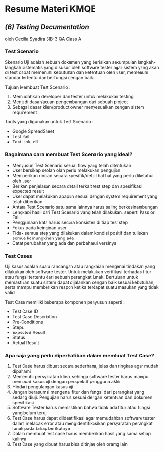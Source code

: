 # Resume Materi KMQE

## _(6) Testing Documentation_
oleh Cecilia Syadira SIB-3 QA Class A

### Test Scenario
Skenario Uji adalah sebuah dokumen yang berisikan sekumpulan langkah-langkah sistematis yang disusun oleh software tester agar sistem yang akan di test dapat memenuhi kebutuhan dan ketentuan oleh user, memenuhi standar tertentu dan berfungsi dengan baik.

Tujuan Membuat Test Scenario :
1. Memudahkan developer dan tester untuk melakukan testing
2. Menjadi dasar/acuan pengembangan dari sebuah project
3. Sebagai dasar klien/product owner menyesuaikan dengan sistem requirement

Tools yang digunakan untuk Test Scenario :
- Google SpreadSheet
- Test Rail
- Test Link, dll.

### Bagaimana cara membuat Test Scenario yang ideal?
- Menyusun Test Scenario sesuai flow yang telah ditentukan
- User bersikap seolah olah perlu melakukan pengujian
- Memberikan rincian secara spesifik/detail hal hal yang perlu diketahui oleh user
- Berikan penjelasan secara detail terkait test step dan spesifikasi expected result
- User dapat melakukan apapun sesuai dengan system requirement yang telah diberikan
- Antara Test Scenario satu sama lainnya harus saling berkesinambungan
- Lengkapi hasil dari Test Scenario yang telah dilakukan, seperti Pass or Fail
- Penggunaan kata harus secara konsisten di tiap test step
- Fokus pada keinginan user
- Tidak semua step yang dilakukan dalam kondisi positif dan tuliskan semua kemungkinan yang ada
- Catat perubahan yang ada dan perbaharui versinya


### Test Cases
Uji kasus adalah suatu rancangan atau rangkaian mengenai tindakan yang dilakukan oleh software tester. Untuk melakukan verifikasi terhadap fitur atau fungsi tertentu dari sebuah perangkat lunak. Bertujuan untuk memastikan suatu sistem dapat dijalankan dengan baik sesuai kebutuhan, serta mampu memberikan respon ketika terdapat suatu masukan yang tidak valid

Test Case memiliki beberapa komponen penyusun seperti :
- Test Case ID
- Test Case Description
- Pre-Conditions
- Steps
- Expected Result
- Status
- Actual Result

### Apa saja yang perlu diperhatikan dalam membuat Test Case?
1. Test Case harus dibuat secara sederhana, jelas dan ringkas agar mudah dipahami
2. Memenuhi persyaratan klien, sehinga software tester harus mampu membuat kasus uji dengan perspektif pengguna akhir
3. Hindari pengulangan kasus uji
4. Jangan berasumsi mengenai fitur dan fungsi dari perangkat yang sedang diuji. Pengujian harus sesuai dengan ketentuan dan dokumen spesifikasi
5. Software Tester harus memastikan bahwa tidak ada fitur atau fungsi yang belum teruji
6. Test Case harus dapat diidentifikasi agar memudahkan software tester dalam melacak error atau mengidentifikasikan persyaratan perangkat lunak pada tahap berikutnya
7. Dalam membuat test case harus memberikan hasil yang sama setiap kalinya
8. Test Case yang dibuat harus bisa ditinjau oleh oramg lain

